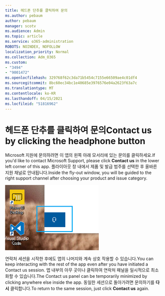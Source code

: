 ```yaml
---
title: 헤드폰 단추를 클릭하여 문의
ms.author: pebaum
author: pebaum
manager: scotv
ms.audience: Admin
ms.topic: article
ms.service: o365-administration
ROBOTS: NOINDEX, NOFOLLOW
localization_priority: Normal
ms.collection: Adm_O365
ms.custom:
- "3494"
- "9001472"
ms.openlocfilehash: 329768f62c3da71b5454c7155e66509ae4c01df4
ms.sourcegitcommit: 8bc60ec34bc1e40685e3976576e04a2623f63a7c
ms.translationtype: MT
ms.contentlocale: ko-KR
ms.lasthandoff: 04/15/2021
ms.locfileid: "51816962"
---
```

# <a name="contact-us-by-clicking-the-headphone-button"></a><span data-ttu-id="d7abf-102">헤드폰 단추를 클릭하여 문의</span><span class="sxs-lookup"><span data-stu-id="d7abf-102">Contact us by clicking the headphone button</span></span>

<span data-ttu-id="d7abf-103">Microsoft 지원에 문의하려면 이 앱의  왼쪽 아래 모서리에 있는 문의를 클릭하세요.</span><span class="sxs-lookup"><span data-stu-id="d7abf-103">If you'd like to contact Microsoft Support, please click **Contact us** in the lower left corner of this app.</span></span> <span data-ttu-id="d7abf-104">플라이아웃 창 내에서 제품 및 발급 범주를 선택한 후 올바른 지원 채널로 안내됩니다.</span><span class="sxs-lookup"><span data-stu-id="d7abf-104">Inside the fly-out window, you will be guided to the right support channel after choosing your product and issue category.</span></span>

![헤드폰 아이콘을 클릭하여 문의하세요.](media/contact-us-headphone-icon.png)

<span data-ttu-id="d7abf-106">연락처 세션을 시작한 후에도 앱의 나머지와 계속 상호 작용할 수 있습니다.</span><span class="sxs-lookup"><span data-stu-id="d7abf-106">You can keep interacting with the rest of the app even after you have initiated a Contact us session.</span></span> <span data-ttu-id="d7abf-107">앱 내부의 아무 곳이나 클릭하여 연락처 패널을 일시적으로 최소화할 수 있습니다.</span><span class="sxs-lookup"><span data-stu-id="d7abf-107">The Contact us panel can be temporarily minimized by clicking anywhere else inside the app.</span></span> <span data-ttu-id="d7abf-108">동일한 세션으로 돌아가려면 문의하기를 **다시** 클릭합니다.</span><span class="sxs-lookup"><span data-stu-id="d7abf-108">To return to the same session, just click **Contact us** again.</span></span>
